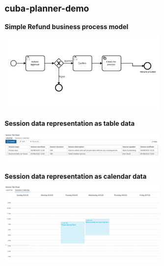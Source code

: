 # cuba-planner-demo

## Simple Refund business process model
![Refund process](https://github.com/hbatyrkhan/cuba-planner-demo/blob/master/assets/bproc.PNG)

## Session data representation as table data
![Session data table](https://github.com/hbatyrkhan/cuba-planner-demo/blob/master/assets/dataTab.PNG)

## Session data representation as calendar data
![Session data calendar](https://github.com/hbatyrkhan/cuba-planner-demo/blob/master/assets/calendarDemo.PNG)
